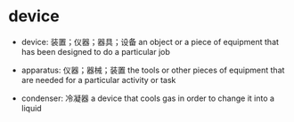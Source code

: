 # device

- device: 装置；仪器；器具；设备 an object or a piece of equipment that has been designed to do a particular job

- apparatus: 仪器；器械；装置 the tools or other pieces of equipment that are needed for a particular activity or task

- condenser: 冷凝器 a device that cools gas in order to change it into a liquid

